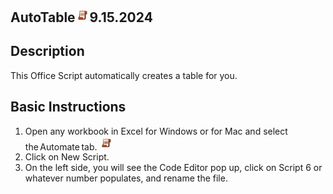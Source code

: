 ## AutoTable<img src="Images/OSLogo.jpg" width="23"/>9.15.2024





## Description
This Office Script automatically creates a table for you. 

## Basic Instructions
1. Open any workbook in Excel for Windows or for Mac and select the Automate tab.
   <img src="Images/OSLogo.jpg" width="23"/>
3. Click on New Script.
4. On the left side, you will see the Code Editor pop up, click on Script 6 or whatever number populates, and rename the file. 
